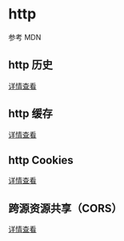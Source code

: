 # http
参考 MDN
## http 历史

[详情查看](http-history.md)

## http 缓存

[详情查看](http-cache.md)

## http Cookies

[详情查看](http-cookies.md)

## 跨源资源共享（CORS）

[详情查看](http-cors.md)
